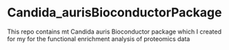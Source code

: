 # Candida_aurisBioconductorPackage
This repo contains mt Candida auris Bioconductor package which I created for my for the functional enrichment analysis of proteomics data
